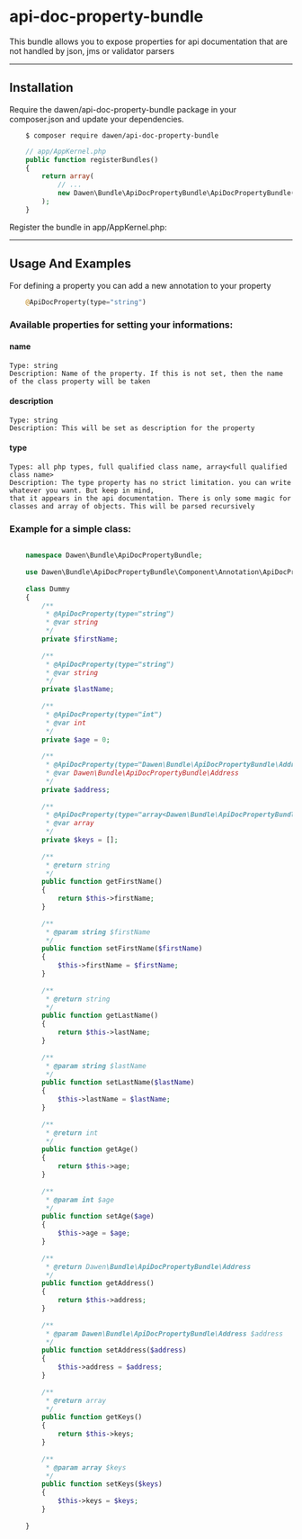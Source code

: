 # api-doc-property-bundle
This bundle allows you to expose properties for api documentation that are not handled by json, jms or validator parsers

---

## Installation

Require the dawen/api-doc-property-bundle package in your composer.json and update your dependencies.

```shell
    $ composer require dawen/api-doc-property-bundle
```

```php
    // app/AppKernel.php
    public function registerBundles()
    {
        return array(
            // ...
            new Dawen\Bundle\ApiDocPropertyBundle\ApiDocPropertyBundle(),
        );
    }
```

Register the bundle in app/AppKernel.php:

---

## Usage And Examples

For defining a property you can add a new annotation to your property

```php
    @ApiDocProperty(type="string")
```


### Available properties for setting your informations:

#### name
    Type: string
    Description: Name of the property. If this is not set, then the name of the class property will be taken
    
#### description
    Type: string
    Description: This will be set as description for the property
    
#### type
    Types: all php types, full qualified class name, array<full qualified class name>
    Description: The type property has no strict limitation. you can write whatever you want. But keep in mind, 
    that it appears in the api documentation. There is only some magic for classes and array of objects. This will be parsed recursively
   

### Example for a simple class:

```php

    namespace Dawen\Bundle\ApiDocPropertyBundle;
    
    use Dawen\Bundle\ApiDocPropertyBundle\Component\Annotation\ApiDocProperty;
    
    class Dummy
    {
        /**
         * @ApiDocProperty(type="string")
         * @var string
         */
        private $firstName;
    
        /**
         * @ApiDocProperty(type="string")
         * @var string 
         */
        private $lastName;
    
        /**
         * @ApiDocProperty(type="int")
         * @var int
         */
        private $age = 0;
    
        /**
         * @ApiDocProperty(type="Dawen\Bundle\ApiDocPropertyBundle\Address")
         * @var Dawen\Bundle\ApiDocPropertyBundle\Address
         */
        private $address;
    
        /**
         * @ApiDocProperty(type="array<Dawen\Bundle\ApiDocPropertyBundle\Key>")
         * @var array
         */
        private $keys = [];
    
        /**
         * @return string
         */
        public function getFirstName()
        {
            return $this->firstName;
        }
    
        /**
         * @param string $firstName
         */
        public function setFirstName($firstName)
        {
            $this->firstName = $firstName;
        }
    
        /**
         * @return string
         */
        public function getLastName()
        {
            return $this->lastName;
        }
    
        /**
         * @param string $lastName
         */
        public function setLastName($lastName)
        {
            $this->lastName = $lastName;
        }
    
        /**
         * @return int
         */
        public function getAge()
        {
            return $this->age;
        }
    
        /**
         * @param int $age
         */
        public function setAge($age)
        {
            $this->age = $age;
        }
    
        /**
         * @return Dawen\Bundle\ApiDocPropertyBundle\Address
         */
        public function getAddress()
        {
            return $this->address;
        }
    
        /**
         * @param Dawen\Bundle\ApiDocPropertyBundle\Address $address
         */
        public function setAddress($address)
        {
            $this->address = $address;
        }
    
        /**
         * @return array
         */
        public function getKeys()
        {
            return $this->keys;
        }
    
        /**
         * @param array $keys
         */
        public function setKeys($keys)
        {
            $this->keys = $keys;
        }
        
    }
```





